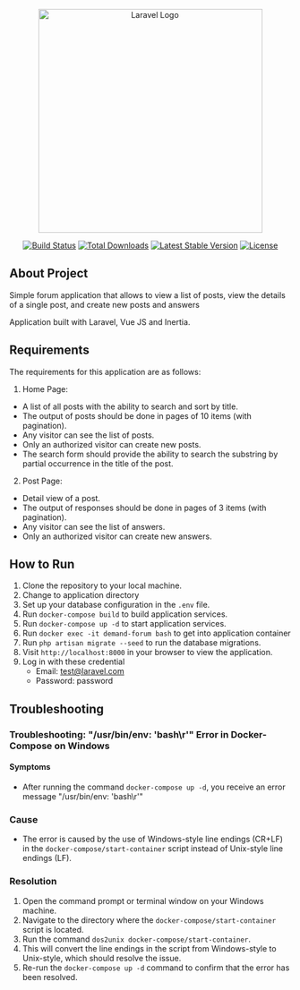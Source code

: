 <p align="center"><a href="https://laravel.com" target="_blank"><img src="https://raw.githubusercontent.com/laravel/art/master/logo-lockup/5%20SVG/2%20CMYK/1%20Full%20Color/laravel-logolockup-cmyk-red.svg" width="400" alt="Laravel Logo"></a></p>

<p align="center">
<a href="https://github.com/laravel/framework/actions"><img src="https://github.com/laravel/framework/workflows/tests/badge.svg" alt="Build Status"></a>
<a href="https://packagist.org/packages/laravel/framework"><img src="https://img.shields.io/packagist/dt/laravel/framework" alt="Total Downloads"></a>
<a href="https://packagist.org/packages/laravel/framework"><img src="https://img.shields.io/packagist/v/laravel/framework" alt="Latest Stable Version"></a>
<a href="https://packagist.org/packages/laravel/framework"><img src="https://img.shields.io/packagist/l/laravel/framework" alt="License"></a>
</p>

## About Project

Simple forum application that allows to view a list of posts, view the details of a single post, and create new posts and answers

Application built with Laravel, Vue JS and Inertia.

## Requirements
The requirements for this application are as follows:

1. Home Page:
- A list of all posts with the ability to search and sort by title.
- The output of posts should be done in pages of 10 items (with pagination).
- Any visitor can see the list of posts.
- Only an authorized visitor can create new posts.
- The search form should provide the ability to search the substring by partial occurrence in the title of the post.

2. Post Page:
- Detail view of a post.
- The output of responses should be done in pages of 3 items (with pagination).
- Any visitor can see the list of answers.
- Only an authorized visitor can create new answers.

## How to Run
1. Clone the repository to your local machine.
2. Change to application directory
3. Set up your database configuration in the `.env` file.
4. Run `docker-compose build` to build application services.
5. Run `docker-compose up -d` to start application services.
6. Run `docker exec -it demand-forum bash` to get into application container
7. Run `php artisan migrate --seed` to run the database migrations.
8. Visit `http://localhost:8000` in your browser to view the application.
9. Log in with these credential 
   - Email: test@laravel.com
   - Password: password
## Troubleshooting

### Troubleshooting: "/usr/bin/env: 'bash\r'" Error in Docker-Compose on Windows
#### Symptoms
- After running the command `docker-compose up -d`, you receive an error message "/usr/bin/env: 'bash\r'"
### Cause
- The error is caused by the use of Windows-style line endings (CR+LF) in the `docker-compose/start-container` script instead of Unix-style line endings (LF).
### Resolution
1. Open the command prompt or terminal window on your Windows machine.
2. Navigate to the directory where the `docker-compose/start-container` script is located.
3. Run the command `dos2unix docker-compose/start-container`.
4. This will convert the line endings in the script from Windows-style to Unix-style, which should resolve the issue.
5. Re-run the `docker-compose up -d` command to confirm that the error has been resolved.
